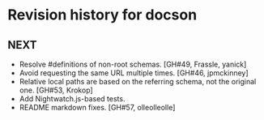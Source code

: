 # Revision history for docson

## NEXT

* Resolve #definitions of non-root schemas. [GH#49, Frassle, yanick] 
* Avoid requesting the same URL multiple times. [GH#46, jpmckinney]
* Relative local paths are based on the referring schema, not the original one. [GH#53,  Krokop]
* Add Nightwatch.js-based tests.
* README markdown fixes. [GH#57, olleolleolle]

